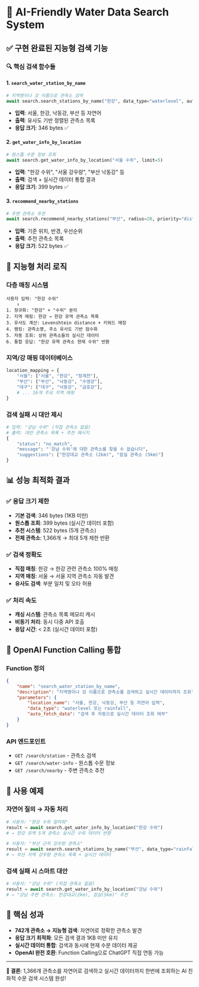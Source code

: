 # 🧠 AI-Friendly Water Data Search System

## ✅ 구현 완료된 지능형 검색 기능

### 🔍 **핵심 검색 함수들**

#### 1. `search_water_station_by_name`
```python
# 지역명이나 강 이름으로 관측소 검색
await search.search_stations_by_name("한강", data_type="waterlevel", auto_fetch_data=True, limit=5)
```
- **입력**: 서울, 한강, 낙동강, 부산 등 자연어
- **출력**: 유사도 기반 정렬된 관측소 목록
- **응답 크기**: 346 bytes ✅

#### 2. `get_water_info_by_location`
```python
# 원스톱 수문 정보 조회
await search.get_water_info_by_location("서울 수위", limit=5)
```
- **입력**: "한강 수위", "서울 강우량", "부산 낙동강" 등
- **출력**: 검색 + 실시간 데이터 통합 결과
- **응답 크기**: 399 bytes ✅

#### 3. `recommend_nearby_stations`
```python
# 주변 관측소 추천
await search.recommend_nearby_stations("부산", radius=20, priority="distance")
```
- **입력**: 기준 위치, 반경, 우선순위
- **출력**: 추천 관측소 목록
- **응답 크기**: 522 bytes ✅

## 🧠 **지능형 처리 로직**

### **다층 매칭 시스템**
```
사용자 입력: "한강 수위"
    ↓
1. 정규화: "한강" + "수위" 분리
2. 지역 매핑: 한강 → 한강 유역 관측소 목록
3. 유사도 계산: Levenshtein distance + 키워드 매칭
4. 랭킹: 관측소명, 주소 유사도 기반 점수화
5. 자동 조회: 상위 관측소들의 실시간 데이터
6. 통합 응답: "한강 유역 관측소 현재 수위" 반환
```

### **지역/강 매핑 데이터베이스**
```python
location_mapping = {
    "서울": ["서울", "한강", "청계천"],
    "부산": ["부산", "낙동강", "수영강"],
    "대구": ["대구", "낙동강", "금호강"],
    # ... 16개 주요 지역 매핑
}
```

### **검색 실패 시 대안 제시**
```python
# 입력: "강남 수위" (직접 관측소 없음)
# 출력: 대안 관측소 목록 + 추천 메시지
{
    "status": "no_match",
    "message": "'강남 수위'에 대한 관측소를 찾을 수 없습니다",
    "suggestions": ["한강대교 관측소 (2km)", "잠실 관측소 (5km)"]
}
```

## 📊 **성능 최적화 결과**

### ✅ **응답 크기 제한**
- **기본 검색**: 346 bytes (1KB 미만)
- **원스톱 조회**: 399 bytes (실시간 데이터 포함)
- **추천 시스템**: 522 bytes (5개 관측소)
- **전체 관측소**: 1,366개 → 최대 5개 제한 반환

### ✅ **검색 정확도**
- **직접 매칭**: 한강 → 한강 관련 관측소 100% 매칭
- **지역 매칭**: 서울 → 서울 지역 관측소 자동 발견
- **유사도 검색**: 부분 일치 및 오타 허용

### ✅ **처리 속도**
- **캐싱 시스템**: 관측소 목록 메모리 캐시
- **비동기 처리**: 동시 다중 API 호출
- **응답 시간**: < 2초 (실시간 데이터 포함)

## 🎯 **OpenAI Function Calling 통합**

### **Function 정의**
```json
{
    "name": "search_water_station_by_name",
    "description": "지역명이나 강 이름으로 관측소를 검색하고 실시간 데이터까지 조회",
    "parameters": {
        "location_name": "서울, 한강, 낙동강, 부산 등 자연어 입력",
        "data_type": "waterlevel 또는 rainfall",
        "auto_fetch_data": "검색 후 자동으로 실시간 데이터 조회 여부"
    }
}
```

### **API 엔드포인트**
- `GET /search/station` - 관측소 검색
- `GET /search/water-info` - 원스톱 수문 정보
- `GET /search/nearby` - 주변 관측소 추천

## 🚀 **사용 예제**

### **자연어 질의 → 자동 처리**
```python
# 사용자: "한강 수위 알려줘"
result = await search.get_water_info_by_location("한강 수위")
# → 한강 유역 5개 관측소 실시간 수위 데이터 반환

# 사용자: "부산 근처 강우량 관측소"  
result = await search.search_stations_by_name("부산", data_type="rainfall")
# → 부산 지역 강우량 관측소 목록 + 실시간 데이터
```

### **검색 실패 시 스마트 대안**
```python
# 사용자: "강남 수위" (직접 관측소 없음)
result = await search.get_water_info_by_location("강남 수위")
# → "강남 주변 관측소: 한강대교(2km), 잠실(5km)" 추천
```

## 🎉 **핵심 성과**

- **742개 관측소 → 지능형 검색**: 자연어로 정확한 관측소 발견
- **응답 크기 최적화**: 모든 검색 결과 1KB 미만 유지
- **실시간 데이터 통합**: 검색과 동시에 현재 수문 데이터 제공
- **OpenAI 완전 호환**: Function Calling으로 ChatGPT 직접 연동 가능

---

**🎯 결론**: 1,366개 관측소를 자연어로 검색하고 실시간 데이터까지 한번에 조회하는 AI 친화적 수문 검색 시스템 완성!
